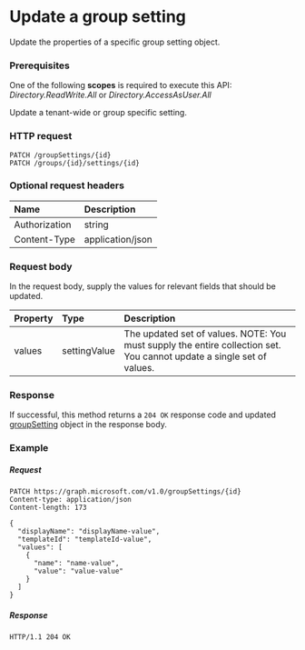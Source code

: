 # Update a group setting

Update the properties of a specific group setting object.

### Prerequisites

One of the following **scopes** is required to execute this API: *Directory.ReadWrite.All* or *Directory.AccessAsUser.All*

Update a tenant-wide or group specific setting.

### HTTP request
<!-- { "blockType": "ignored" } -->
```http
PATCH /groupSettings/{id}
PATCH /groups/{id}/settings/{id}
```
### Optional request headers
| Name | Description |
|:-----------|:-----------|
| Authorization  | string  | Bearer {token}. Required. |
| Content-Type	| application/json	|

### Request body
In the request body, supply the values for relevant fields that should be updated. 

| Property | Type | Description |
|:---------------|:--------|:----------|
| values | settingValue | The updated set of values.  NOTE: You must supply the entire collection set. You cannot update a single set of values. |

### Response

If successful, this method returns a `204 OK` response code and updated [groupSetting](../resources/groupsetting.md) object in the response body.

### Example
##### Request
<!-- {
  "blockType": "request",
  "name": "update_groupsetting"
}-->
```http
PATCH https://graph.microsoft.com/v1.0/groupSettings/{id}
Content-type: application/json
Content-length: 173

{
  "displayName": "displayName-value",
  "templateId": "templateId-value",
  "values": [
    {
      "name": "name-value",
      "value": "value-value"
    }
  ]
}
```
##### Response

<!-- {
  "blockType": "response",
  "truncated": true,
  "@odata.type": "microsoft.graph.groupSetting"
} -->
```http
HTTP/1.1 204 OK
```

<!-- uuid: 8fcb5dbc-d5aa-4681-8e31-b001d5168d79
2015-10-25 14:57:30 UTC -->
<!-- {
  "type": "#page.annotation",
  "description": "Update groupSetting",
  "keywords": "",
  "section": "documentation",
  "tocPath": ""
}-->